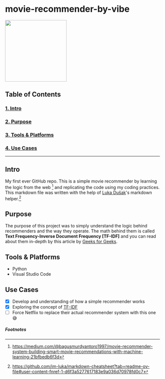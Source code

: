 # movie-recommender-by-vibe

<img src = "https://github.com/ViBe-68/movie-recommender-by-vibe/assets/65676824/aeca6e45-2627-4a42-a2a3-d0cd9cdcaca7" width = "200"/>

## Table of Contents
### [1. Intro](#intro)
### [2. Purpose](#purpose)
### [3. Tools & Platforms](#Tools-&-Platforms-Used)
### [4. Use Cases](#Use-Cases)
---

## Intro

My first ever GitHub repo. This is a simple movie recommender by learning the logic from the web [^1] and replicating the code using my coding practices. This markdown file was written with the help of [Luka Dušak](https://github.com/im-luka)'s markdown helper.[^2]

## Purpose
The purpose of this project was to simply understand the logic behind recommenders and the way they operate. The math behind them is called **Text Frequency-Inverse Document Frequency [TF-IDF]** and you can read about them in-depth by this article by [Geeks for Geeks](https://www.geeksforgeeks.org/understanding-tf-idf-term-frequency-inverse-document-frequency/).

## Tools & Platforms
+ Python 
+ Visual Studio Code



## Use Cases
- [x] Develop and understanding of how a simple recommender works
- [x] Exploring the concept of [TF-IDF](#purpose)
- [ ] Force Netflix to replace their actual recommender system with this one 😅

##### Footnotes
[^1]: https://medium.com/@bagusmurdyantoro1997/movie-recommender-system-building-smart-movie-recommendations-with-machine-learning-21bfbedb6f3d

[^2]: https://github.com/im-luka/markdown-cheatsheet?tab=readme-ov-file#user-content-fnref-1-d6f3a5277617183e9a036d70978fd0c7